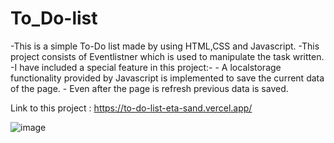 # To_Do-list
-This is a simple To-Do list  made by using HTML,CSS and Javascript.
-This project consists of Eventlistner which is used to manipulate the task written.
-I have included a special feature in this project:-
    - A localstorage functionality provided by Javascript is implemented to save the current 
      data of the page.
    - Even after the page is refresh previous data is saved.

Link to this project :  https://to-do-list-eta-sand.vercel.app/


![image](https://github.com/Hamsegg/To_Do-list/assets/102510665/7e88969c-afc6-45ce-ad34-75e9733201cd)

